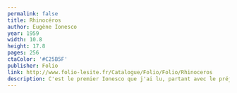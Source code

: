 ```yaml
---
permalink: false
title: Rhinocéros
author: Eugène Ionesco
year: 1959
width: 10.8
height: 17.8
pages: 256
ctaColor: '#C25B5F'
publisher: Folio
link: http://www.folio-lesite.fr/Catalogue/Folio/Folio/Rhinoceros
description: C'est le premier Ionesco que j'ai lu, partant avec le préjugé d'une œuvre qui n'aurait aucun sens et où l'absurde serait roi. Mais en réalité, j'ai été séduit par la rigueur et la logique avec laquelle l'auteur déroule les conséquence d'une prémisse totalement gratuite (les gens se transforment petit à petit en un animal, je vous laisse deviner lequel). Le gars tient son délire pendant 250 pages, et c'est très drôle. Ce qui me laisse penser que Ionesco devait être plutôt marrant en soirée.
---
```


